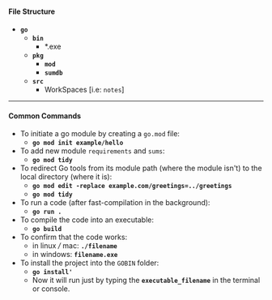 #### File Structure

- **`go`**
  - **`bin`**
    - *.exe
  - **`pkg`**
    - **`mod`**
    - **`sumdb`**
  - **`src`**
    - WorkSpaces [i.e: `notes`]

---

#### Common Commands

- To initiate a go module by creating a `go.mod` file:
  - **`go mod init example/hello`**
- To add new module `requirements` and `sums`:
  - **`go mod tidy`**
- To redirect Go tools from its module path (where the module isn't) to the local directory (where it is):
  - **`go mod edit -replace example.com/greetings=../greetings`**
  - **`go mod tidy`**
- To run a code (after fast-compilation in the background):
  - **`go run .`**
- To compile the code into an executable:
  - **`go build`**
- To confirm that the code works:
  - in linux */* mac: **`./filename`**
  - in windows: **`filename.exe`**
- To install the project into the `GOBIN` folder:
  - **`go install'`**
  - Now it will run just by typing the **`executable_filename`** in the terminal or console.